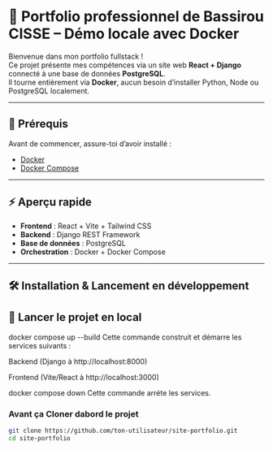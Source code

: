 
# 🎯 Portfolio professionnel de Bassirou CISSE – Démo locale avec Docker

Bienvenue dans mon portfolio fullstack !  
Ce projet présente mes compétences via un site web **React + Django** connecté à une base de données **PostgreSQL**.  
Il tourne entièrement via **Docker**, aucun besoin d’installer Python, Node ou PostgreSQL localement.

---

## 🧰 Prérequis

Avant de commencer, assure-toi d’avoir installé :

- [Docker](https://www.docker.com/)
- [Docker Compose](https://docs.docker.com/compose/)

---

## ⚡ Aperçu rapide

- **Frontend** : React + Vite + Tailwind CSS  
- **Backend** : Django REST Framework  
- **Base de données** : PostgreSQL  
- **Orchestration** : Docker + Docker Compose  

---
## 🛠️ Installation & Lancement en développement

## 🚀 Lancer le projet en local

docker compose up --build
Cette commande construit et démarre les services suivants :

Backend (Django à http://localhost:8000)

Frontend (Vite/React à http://localhost:3000)

docker compose down
Cette commande arréte les services.


### Avant ça Cloner dabord le projet

```bash
git clone https://github.com/ton-utilisateur/site-portfolio.git
cd site-portfolio


